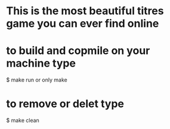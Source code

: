 # This is the most beautiful titres game you can ever find online 

# to build and copmile on your machine type 
 
$   make run or only make 
# to remove or delet type 

$   make clean 


                                                                                                                                                
                                                                                                                                                      
                                                                                                                                                      
                                                                                                                                                      
                                                              
                                                                                                                                                      
                                                                                                                                            
